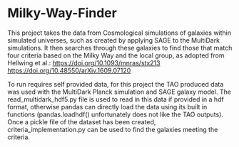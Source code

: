 # Milky-Way-Finder

This project takes the data from Cosmological simulations of galaxies within simulated universes, such as created by applying SAGE to the MultiDark simulations.
It then searches through these galaxies to find those that match four criteria based on the Milky Way and the local group, as adopted from Hellwing et al.: https://doi.org/10.1093/mnras/stx213 https://doi.org/10.48550/arXiv.1609.07120


To run requires self provided data, for this project the TAO produced data was used with the MultiDark Planck simulation and SAGE galaxy model.
The read_multidark_hdf5.py file is used to read in this data if provided in a hdf format, otherwise pandas can directly load the data using its built in functions (pandas.loadhdf() unfortunately does not like the TAO outputs).
Once a pickle file of the dataset has been created, criteria_implementation.py can be used to find the galaxies meeting the criteria.